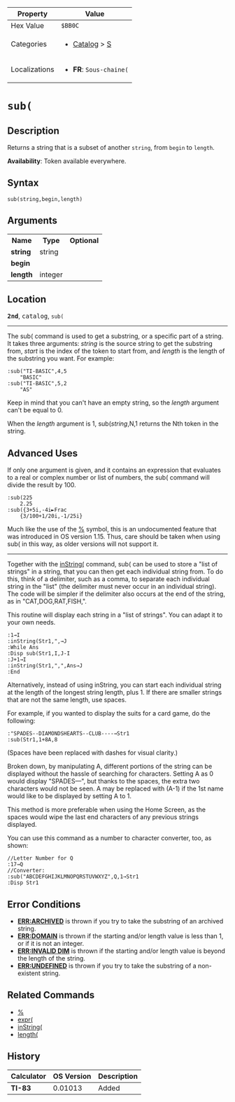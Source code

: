 | Property      | Value |
|---------------|-------|
| Hex Value     | `$BB0C`|
| Categories    | <ul><li>[Catalog](<../categories/Catalog.md>) > [S](<../categories/Catalog.md#S>)</li></ul> |
| Localizations | <ul><li><b>FR</b>: `Sous-chaine(`</li></ul> |

# `sub(`

## Description
Returns a string that is a subset of another `string`, from `begin` to `length`.


<b>Availability</b>: Token available everywhere.

## Syntax
`sub(string,begin,length)`

## Arguments
<table>
<tr><th>Name</th><th>Type</th><th>Optional</th></tr>

<tr><td><b>string</b></td><td>string</td><td></td></tr>

<tr><td><b>begin</b></td><td></td><td></td></tr>

<tr><td><b>length</b></td><td>integer</td><td></td></tr>

</table>

## Location
<tt><kbd><b>2nd</b></kbd></tt>, <kbd>catalog</kbd>, `sub(`
<hr>

The sub( command is used to get a substring, or a specific part of a string. It takes three arguments: _string_ is the source string to get the substring from, _start_ is the index of the token to start from, and _length_ is the length of the substring you want. For example:

```ti-basic
:sub("TI-BASIC",4,5
    "BASIC"
:sub("TI-BASIC",5,2
    "AS"
```

Keep in mind that you can't have an empty string, so the _length_ argument can't be equal to 0.

When the _length_ argument is 1, sub(_string_,N,1 returns the Nth token in the string.

## Advanced Uses

If only one argument is given, and it contains an expression that evaluates to a real or complex number or list of numbers, the sub( command will divide the result by 100.

```ti-basic
:sub(225
    2.25
:sub({3+5i,-4i►Frac
    {3/100+1/20i,-1/25i}
```

Much like the use of the [%](percent) symbol, this is an undocumented feature that was introduced in OS version 1.15. Thus, care should be taken when using sub( in this way, as older versions will not support it.

* * *

Together with the [inString(](inString\(.md) command, sub( can be used to store a "list of strings" in a string, that you can then get each individual string from. To do this, think of a delimiter, such as a comma, to separate each individual string in the "list" (the delimiter must never occur in an individual string). The code will be simpler if the delimiter also occurs at the end of the string, as in "CAT,DOG,RAT,FISH,".

This routine will display each string in a "list of strings". You can adapt it to your own needs.

```ti-basic
:1→I
:inString(Str1,",→J
:While Ans
:Disp sub(Str1,I,J-I
:J+1→I
:inString(Str1,",",Ans→J
:End
```

Alternatively, instead of using inString, you can start each individual string at the length of the longest string length, plus 1. If there are smaller strings that are not the same length, use spaces.

For example, if you wanted to display the suits for a card game, do the following:

```ti-basic
:"SPADES--DIAMONDSHEARTS--CLUB----→Str1
:sub(Str1,1+8A,8
```

  
(Spaces have been replaced with dashes for visual clarity.)

Broken down, by manipulating A, different portions of the string can be displayed without the hassle of searching for characters. Setting A as 0 would display "SPADES—", but thanks to the spaces, the extra two characters would not be seen. A may be replaced with (A-1) if the 1st name would like to be displayed by setting A to 1.

This method is more preferable when using the Home Screen, as the spaces would wipe the last end characters of any previous strings displayed.

You can use this command as a number to character converter, too, as shown:

```ti-basic
//Letter Number for Q
:17→Q
//Converter:
:sub("ABCDEFGHIJKLMNOPQRSTUVWXYZ",Q,1→Str1
:Disp Str1
```

## Error Conditions

*   **[ERR:ARCHIVED](errors#archived)** is thrown if you try to take the substring of an archived string.
*   **[ERR:DOMAIN](errors#domain)** is thrown if the starting and/or length value is less than 1, or if it is not an integer.
*   **[ERR:INVALID DIM](errors#invaliddim)** is thrown if the starting and/or length value is beyond the length of the string.
*   **[ERR:UNDEFINED](errors#undefined)** is thrown if you try to take the substring of a non-existent string.

## Related Commands

*   [%](%.md)
*   [expr(](expr\(.md)
*   [inString(](inString\(.md)
*   [length(](length\(.md)

## History
| Calculator | OS Version | Description |
|------------|------------|-------------|
| <b>TI-83</b> | 0.01013 | Added |


